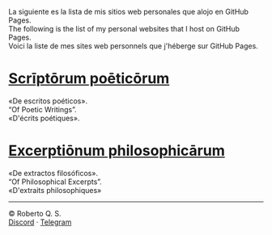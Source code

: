 La siguiente es la lista de mis sitios web personales que alojo en GitHub Pages.<br>
The following is the list of my personal websites that I host on GitHub Pages.<br>
Voici la liste de mes sites web personnels que j'héberge sur GitHub Pages.
 
# [Scrīptōrum poēticōrum](https://scriptorum-poeticorum.github.io)
«De escritos poéticos».<br>
“Of Poetic Writings”.<br>
«D'écrits poétiques».

# [Excerptiōnum philosophicārum](https://excerptionum-philosophicarum.github.io)
«De extractos filosóficos».<br>
“Of Philosophical Excerpts”.<br>
«D'extraits philosophiques»

***
&copy; Roberto Q. S.<br>
[Discord](https://discord.gg/wkGRwVAR55)&nbsp;&middot;&nbsp;[Telegram](https://t.me/robertoqs)
